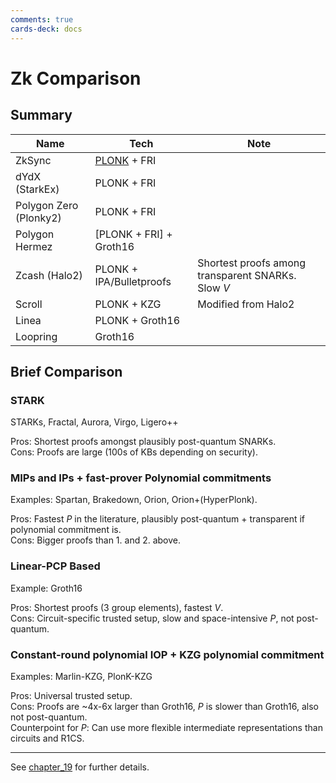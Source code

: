 ```yaml
---
comments: true
cards-deck: docs
---
```


# Zk Comparison

## Summary

| Name                   | Tech                     | Note                                               |
|------------------------|--------------------------|----------------------------------------------------|
| ZkSync                 | [PLONK](plonk.md) + FRI  |                                                    |
| dYdX (StarkEx)         | PLONK + FRI              |                                                    |
| Polygon Zero (Plonky2) | PLONK + FRI              |                                                    |
| Polygon Hermez         | [PLONK + FRI] + Groth16  |                                                    |
| Zcash (Halo2)          | PLONK + IPA/Bulletproofs | Shortest proofs among transparent SNARKs. Slow $V$ |
| Scroll                 | PLONK + KZG              | Modified from Halo2                                |
| Linea                  | PLONK + Groth16          |                                                    |
| Loopring               | Groth16                  |                                                    |

## Brief Comparison

### STARK []()


STARKs, Fractal, Aurora, Virgo, Ligero++

Pros: Shortest proofs amongst plausibly post-quantum SNARKs.  
Cons: Proofs are large (100s of KBs depending on security).

[](1724550166721)

### MIPs and IPs + fast-prover Polynomial commitments  []()

Examples: Spartan, Brakedown, Orion, Orion+(HyperPlonk).

Pros: Fastest $P$ in the literature, plausibly post-quantum + transparent if polynomial commitment is.  
Cons: Bigger proofs than 1. and 2. above.

[](1724550166734)

### Linear-PCP Based []()

Example: Groth16

Pros: Shortest proofs (3 group elements), fastest $V$.  
Cons: Circuit-specific trusted setup, slow and space-intensive $P$, not post-quantum.

[](1724550166738)

### Constant-round polynomial IOP + KZG polynomial commitment []()

Examples: Marlin-KZG, PlonK-KZG

Pros: Universal trusted setup.  
Cons: Proofs are ~4x-6x larger than Groth16, $P$ is slower than Groth16, also not post-quantum.  
Counterpoint for $P$: Can use more flexible intermediate representations than circuits and R1CS.

---

See [chapter_19](../articles/proofs-arguments-and-zero-knowledge/chapter_19.md) for further details.

[](1724550166741)
